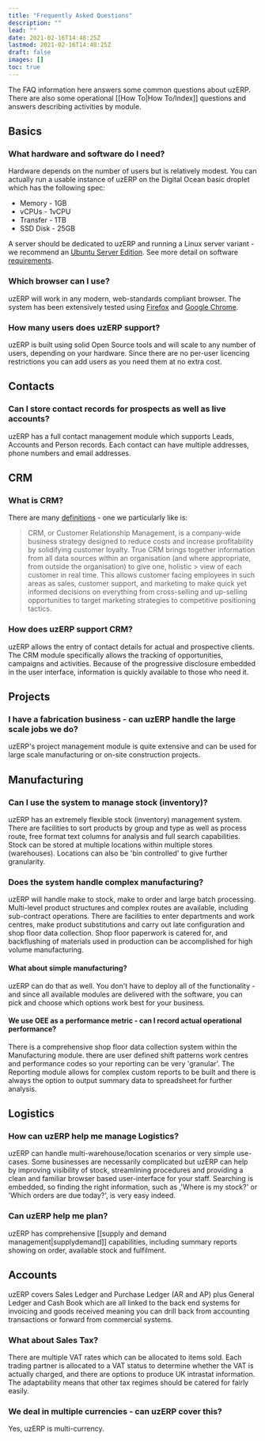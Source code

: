 ```yaml
---
title: "Frequently Asked Questions"
description: ""
lead: ""
date: 2021-02-16T14:48:25Z
lastmod: 2021-02-16T14:48:25Z
draft: false
images: []
toc: true
---
```


The FAQ information here answers some common questions about uzERP. There are also some operational [[How To|How To/Index]] questions and answers describing activities by module.

## Basics

### What hardware and software do I need?

Hardware depends on the number of users but is relatively modest. You can actually run a usable instance of uzERP on the Digital Ocean basic droplet which has the following spec:

* Memory - 1GB
* vCPUs - 1vCPU
* Transfer - 1TB
* SSD Disk - 25GB

A server should be dedicated to uzERP and running a Linux server variant - we recommend an [Ubuntu Server Edition](http://www.ubuntu.com/server). See more detail on software [requirements](/docs/getting-started/requirements).

### Which browser can I use?

uzERP will work in any modern, web-standards compliant browser. The system has been extensively tested using [Firefox](http://www.mozilla.com/en-US/) and [Google Chrome](http://www.google.com/chrome).

### How many users does uzERP support?

uzERP is built using solid Open Source tools and will scale to any number of users, depending on your hardware. Since there are no per-user licencing restrictions you can add users as you need them at no extra cost.

## Contacts

### Can I store contact records for prospects as well as live accounts?

uzERP has a full contact management module which supports Leads, Accounts and Person records. Each contact can have multiple addresses, phone numbers and email addresses.

## CRM

### What is CRM?

There are many [definitions](http://en.wikipedia.org/wiki/Customer_relationship_management) - one we particularly like is:

> CRM, or Customer Relationship Management, is a company-wide business strategy designed to reduce costs and
> increase profitability by solidifying customer loyalty. True CRM brings together information from all data
> sources within an organisation (and where appropriate, from outside the organisation) to give one, holistic > view of each customer in real time. This allows customer facing employees in such areas as sales, customer
> support, and marketing to make quick yet informed decisions on everything from cross-selling and up-selling
> opportunities to target marketing strategies to competitive positioning tactics.

### How does uzERP support CRM?

uzERP allows the entry of contact details for actual and prospective clients. The CRM module specifically allows the tracking of opportunities, campaigns and activities. Because of the progressive disclosure embedded in the user interface, information is quickly available to those who need it.

## Projects

### I have a fabrication business - can uzERP handle the large scale jobs we do?

uzERP's project management module is quite extensive and can be used for large scale manufacturing or on-site construction projects.

## Manufacturing

### Can I use the system to manage stock (inventory)?

uzERP has an extremely flexible stock (inventory) management system. There are facilities to sort products by group and type as well as process route, free format text columns for analysis and full search capabilities. Stock can be stored at multiple locations within multiple stores (warehouses). Locations can also be 'bin controlled' to give further granularity.

### Does the system handle complex manufacturing?

uzERP will handle make to stock, make to order and large batch processing. Multi-level product structures and complex routes are available, including sub-contract operations. There are facilities to enter departments and work centres, make product substitutions and carry out late configuration and shop floor data collection. Shop floor paperwork is catered for, and backflushing of materials used in production can be accomplished for high volume manufacturing.

#### What about simple manufacturing?

uzERP can do that as well. You don't have to deploy all of the functionality - and since all available modules are delivered with the software, you can pick and choose which options work best for your business.

#### We use OEE as a performance metric - can I record actual operational performance?

There is a comprehensive shop floor data collection system within the Manufacturing module. there are user defined shift patterns work centres and performance codes so your reporting can be very 'granular'. The Reporting module allows for complex custom reports to be built and there is always the option to output summary data to spreadsheet for further analysis.

## Logistics

### How can uzERP help me manage Logistics?

uzERP can handle multi-warehouse/location scenarios or very simple use-cases. Some businesses are necessarily complicated but uzERP can help by improving visibility of stock, streamlining procedures and providing a clean and familiar browser based user-interface for your staff. Searching is embedded, so finding the right information, such as ,'Where is my stock?' or 'Which orders are due today?', is very easy indeed.

### Can uzERP help me plan?

uzERP has comprehensive [[supply and demand management|supplydemand]] capabilities, including summary reports showing on order, available stock and fulfilment.

## Accounts

uzERP covers Sales Ledger and Purchase Ledger (AR and AP) plus General Ledger and Cash Book which are all linked to the back end systems for invoicing and goods received meaning you can drill back from accounting transactions or forward from commercial systems.

### What about Sales Tax?

There are multiple VAT rates which can be allocated to items sold. Each trading partner is allocated to a VAT status to determine whether the VAT is actually charged, and there are options to produce UK intrastat information. The adaptability means that other tax regimes should be catered for fairly easily.

### We deal in multiple currencies - can uzERP cover this?

Yes, uzERP is multi-currency.
